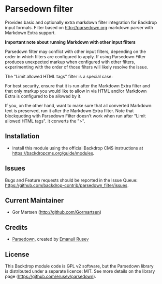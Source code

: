 # Parsedown filter

Provides basic and optionally extra markdown filter integration for Backdrop
input formats. Filter based on http://parsedown.org markdown parser with
Markdown Extra support.

**Important note about running Markdown with other input filters**

Parsedown filter may conflict with other input filters, depending on the order
in which filters are configured to apply. If using Parsedown Filter produces
unexpected markup when configured with other filters, experimenting with the
order of those filters will likely resolve the issue.

The "Limit allowed HTML tags" filter is a special case:

For best security, ensure that it is run after the Markdown Extra filter and
that only markup you would like to allow in via HTML and/or Markdown Extra is
configured to be allowed by it.

If you, on the other hand, want to make sure that all converted Markdown text is
preserved, run it after the Markdown Extra filter. Note that blockquoting with
Parsedown Filter doesn't work when run after "Limit allowed HTML tags". It
converts the ">".

## Installation

- Install this module using the official Backdrop CMS instructions at
  https://backdropcms.org/guide/modules.

## Issues

Bugs and Feature requests should be reported in the Issue Queue:
https://github.com/backdrop-contrib/parsedown_filter/issues.

## Current Maintainer

- Gor Martsen (http://github.com/Gormartsen)

## Credits

- [Parsedown](https://github.com/erusev/parsedown), created by
  [Emanuil Rusev](https://github.com/erusev)

## License

This Backdrop module code is GPL v2 software, but the Parsedown library is
distributed under a separate licence: MIT.
See more details on the library page (https://github.com/erusev/parsedown).
